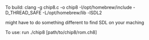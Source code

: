 To build:
clang -g chip8.c -o chip8 -I/opt/homebrew/include -D_THREAD_SAFE -L/opt/homebrew/lib -lSDL2

might have to do something different to find SDL on your maching

To use:
run ./chip8 [path/to/chip8/rom.ch8]